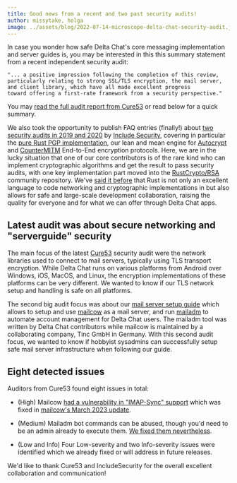 ```yaml
---
title: Good news from a recent and two past security audits!
author: missytake, holga
image: ../assets/blog/2022-07-14-microscope-delta-chat-security-audit.jpg
---
```


In case you wonder how safe Delta Chat's core messaging implementation and server guides is, 
you may be interested in this this summary statement from a recent independent security audit: 

    "... a positive impression following the completion of this review, 
    particularly relating to strong SSL/TLS encryption, the mail server, 
    and client library, which have all made excellent progress 
    toward offering a first-rate framework from a security perspective."

You may [read the full audit report from Cure53](../assets/blog/MER-01-report.pdf)
or read below for a quick summary. 

We also took the opportunity to publish FAQ entries (finally!) about [two security audits in 2019 and 2020](help#was-delta-chat-independently-audited-for-security-vulnerabilities) by [Include Security](https://includesecurity.com), 
covering in particular the [pure Rust PGP implementation](https://crates.io/crates/pgp), 
our lean and mean engine for [Autocrypt](https://autocrypt.org) 
and [CounterMITM](https://countermitm.readthedocs.io/en/latest/new.html) 
End-to-End encryption protocols. 
Here, we are in the lucky situation that one of our core contributors is of the rare kind
who can implement cryptographic algorithms and get the result to pass security audits, 
with one key implementation part moved into the [RustCrypto/RSA](https://github.com/RustCrypto/RSA)
community repository. 
We've [said it before](2022-12-15-uidevjob#our-rust-core-architecture-tm-and-its-ui-bindings) 
that Rust is not only an excellent language to code networking and cryptographic implementations in
but also allows for safe and large-scale development collaboration, 
raising the quality for everyone and for what we can offer through Delta Chat apps. 

## Latest audit was about secure networking and "serverguide" security

The main focus of the latest [Cure53](https://cure53.de) security audit
were the network libraries used to connect to mail servers,
typically using TLS transport encryption.
While Delta Chat runs on various platforms
from Android over Windows, iOS, MacOS, and Linux,
the encryption implementations of these platforms can be very different.
We wanted to know if our TLS network setup and handling is safe on all platforms. 

The second big audit focus was about our [mail server setup guide](serverguide)
which allows to setup and use [mailcow](https://mailcow.email) as a mail server,
and run [mailadm](https://mailadm.readthedocs.io) to automate account management for Delta Chat users.
The mailadm tool was written by Delta Chat contributors while mailcow is maintained by 
a collaborating company, Tinc GmbH in Germany. 
With this second audit focus, we wanted to know if hobbyist sysadmins 
can successfully setup safe mail server infrastructure when following our guide.

## Eight detected issues

Auditors from Cure53 found eight issues in total: 

- (High) Mailcow [had a vulnerability in "IMAP-Sync" support](https://github.com/mailcow/mailcow-dockerized/security/advisories/GHSA-3j2f-wf52-cjg7)
  which was fixed in [mailcow's March 2023 update](https://github.com/mailcow/mailcow-dockerized/releases/tag/2023-03).

- (Medium) Mailadm bot commands can be abused, 
  though you'd need to be an admin already to execute them.
  [We fixed them nevertheless](https://github.com/deltachat/mailadm/pull/110). 

- (Low and Info) Four Low-severity and two Info-severity issues were identified 
  which we already fixed or will address in future releases. 

We'd like to thank Cure53 and IncludeSecurity for the overall excellent collaboration and communication!
